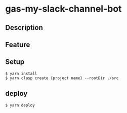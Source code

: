 # gas-my-slack-channel-bot

## Description

## Feature

## Setup

```
$ yarn install
$ yarn clasp create {project name} --rootDir ./src
```

## deploy

```
$ yarn deploy
```
